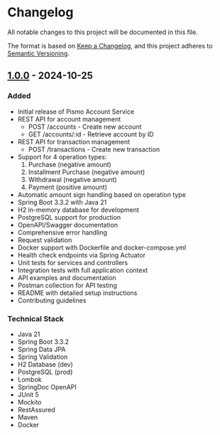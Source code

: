 # Changelog

All notable changes to this project will be documented in this file.

The format is based on [Keep a Changelog](https://keepachangelog.com/en/1.0.0/),
and this project adheres to [Semantic Versioning](https://semver.org/spec/v2.0.0.html).

## [1.0.0] - 2024-10-25

### Added
- Initial release of Pismo Account Service
- REST API for account management
  - POST /accounts - Create new account
  - GET /accounts/:id - Retrieve account by ID
- REST API for transaction management
  - POST /transactions - Create new transaction
- Support for 4 operation types:
  1. Purchase (negative amount)
  2. Installment Purchase (negative amount)
  3. Withdrawal (negative amount)
  4. Payment (positive amount)
- Automatic amount sign handling based on operation type
- Spring Boot 3.3.2 with Java 21
- H2 in-memory database for development
- PostgreSQL support for production
- OpenAPI/Swagger documentation
- Comprehensive error handling
- Request validation
- Docker support with Dockerfile and docker-compose.yml
- Health check endpoints via Spring Actuator
- Unit tests for services and controllers
- Integration tests with full application context
- API examples and documentation
- Postman collection for API testing
- README with detailed setup instructions
- Contributing guidelines

### Technical Stack
- Java 21
- Spring Boot 3.3.2
- Spring Data JPA
- Spring Validation
- H2 Database (dev)
- PostgreSQL (prod)
- Lombok
- SpringDoc OpenAPI
- JUnit 5
- Mockito
- RestAssured
- Maven
- Docker

[1.0.0]: https://github.com/yourusername/pismo/releases/tag/v1.0.0
